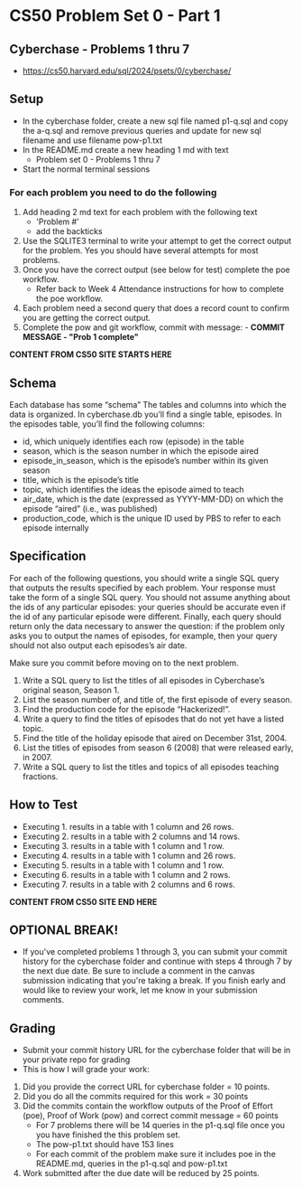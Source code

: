 # CS50 Problem Set 0 - Part 1
## Cyberchase - Problems 1 thru 7

- https://cs50.harvard.edu/sql/2024/psets/0/cyberchase/

## Setup
- In the cyberchase folder, create a new sql file named p1-q.sql and copy the a-q.sql and remove previous queries and update for new sql filename and use filename pow-p1.txt
- In the README.md create a new heading 1 md with text
    - Problem set 0 - Problems 1 thru 7 
- Start the normal terminal sessions 

### For each problem you need to do the following
1. Add heading 2 md text for each problem with the following text
    - 'Problem #'
    - add the backticks 
2. Use the SQLITE3 terminal to write your attempt to get the correct output for the problem.  Yes you should have several attempts for most problems.  
3. Once you have the correct output (see below for test) complete the poe workflow. 
    - Refer back to Week 4 Attendance instructions for how to complete the poe workflow.
4. Each problem need a second query that does a record count to confirm you are getting the correct output. 
5. Complete the pow and git workflow, commit with message:
        - **COMMIT MESSAGE - "Prob 1 complete"**

**CONTENT FROM CS50 SITE STARTS HERE**

## Schema
Each database has some “schema” 
The tables and columns into which the data is organized. In cyberchase.db you’ll find a single table, episodes. In the episodes table, you’ll find the following columns:

- id, which uniquely identifies each row (episode) in the table
- season, which is the season number in which the episode aired
- episode_in_season, which is the episode’s number within its given season
- title, which is the episode’s title
- topic, which identifies the ideas the episode aimed to teach
- air_date, which is the date (expressed as YYYY-MM-DD) on which the episode “aired” (i.e., was published)
- production_code, which is the unique ID used by PBS to refer to each episode internally

## Specification

For each of the following questions, you should write a single SQL query that outputs the results specified by each problem. Your response must take the form of a single SQL query. You should not assume anything about the ids of any particular episodes: your queries should be accurate even if the id of any particular episode were different. Finally, each query should return only the data necessary to answer the question: if the problem only asks you to output the names of episodes, for example, then your query should not also output each episodes’s air date.

Make sure you commit before moving on to the next problem. 

1. Write a SQL query to list the titles of all episodes in Cyberchase’s original season, Season 1. 
2. List the season number of, and title of, the first episode of every season.
3. Find the production code for the episode “Hackerized!”.
4. Write a query to find the titles of episodes that do not yet have a listed topic.
5. Find the title of the holiday episode that aired on December 31st, 2004.
6. List the titles of episodes from season 6 (2008) that were released early, in 2007.
7. Write a SQL query to list the titles and topics of all episodes teaching fractions.


## How to Test
- Executing 1. results in a table with 1 column and 26 rows.
- Executing 2. results in a table with 2 columns and 14 rows.
- Executing 3. results in a table with 1 column and 1 row.
- Executing 4. results in a table with 1 column and 26 rows.
- Executing 5. results in a table with 1 column and 1 row.
- Executing 6. results in a table with 1 column and 2 rows.
- Executing 7. results in a table with 2 columns and 6 rows.

**CONTENT FROM CS50 SITE END HERE**

## OPTIONAL BREAK!
- If you've completed problems 1 through 3, you can submit your commit history for the cyberchase folder and continue with steps 4 through 7 by the next due date. Be sure to include a comment in the canvas submission indicating that you're taking a break. If you finish early and would like to review your work, let me know in your submission comments.


## Grading
- Submit your commit history URL for the cyberchase folder that will be in your private repo for grading
- This is how I will grade your work:
1. Did you provide the correct URL for cyberchase folder = 10 points.
2. Did you do all the commits required for this work = 30 points
3. Did the commits contain the workflow outputs of the Proof of Effort (poe), Proof of Work (pow) and correct commit message =  60 points
    - For 7 problems there will be 14 queries in the p1-q.sql file once you you have finished the this problem set. 
    - The pow-p1.txt should have 153 lines
    - For each commit of the problem make sure it includes poe in the README.md, queries in the p1-q.sql and pow-p1.txt
4. Work submitted after the due date will be reduced by 25 points. 